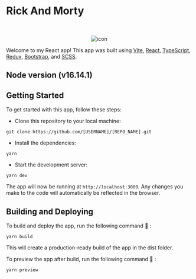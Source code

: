 # Rick And Morty

<br/>
<p align="center">
    <img src="https://rick-and-morty-1d9zqeaa3-ahmedshawareb567.vercel.app/images/rick-icon.svg" alt="icon"/>
</p>

Welcome to my React app! This app was built using [Vite](https://vitejs.dev/), [React](https://reactjs.org/), [TypeScript](https://www.typescriptlang.org/), [Redux](https://redux.js.org/), [Bootstrap](https://getbootstrap.com/), and [SCSS](https://sass-lang.com/).

## Node version (v16.14.1)

## Getting Started

To get started with this app, follow these steps:

- Clone this repository to your local machine:

```pash
git clone https://github.com/[USERNAME]/[REPO_NAME].git
```

- Install the dependencies:

```pash
yarn
```

- Start the development server:

```pash
yarn dev
```

The app will now be running at `http://localhost:3000`. Any changes you make to the code will automatically be reflected in the browser.

## Building and Deploying

To build and deploy the app, run the following command 🧪 :

```pash
yarn build
```

This will create a production-ready build of the app in the dist folder.

To preview the app after build, run the following command 🚀 :

```pash
yarn preview
```
